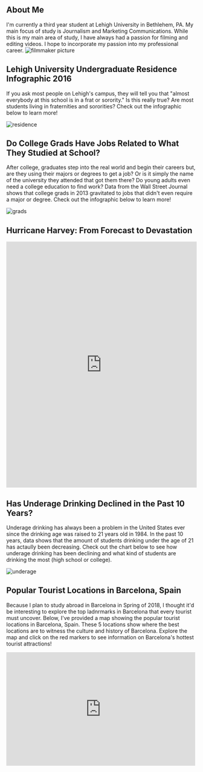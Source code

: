 ## About Me
I'm currently a third year student at Lehigh University in Bethlehem, PA.  My main focus of study is Journalism and Marketing Communications.  While this is my main area of study, I have always had a passion for filming and editing videos.  I hope to incorporate my passion into my professional career.
![filmmaker picture](https://github.com/ChristopherDAgostino/ChristopherDAgostino.github.io/blob/master/1898087_10209179169895552_2265201179805825551_n.jpg?raw=true)


## Lehigh University Undergraduate Residence Infographic 2016 
If you ask most people on Lehigh's campus, they will tell you that "almost everybody at this school is in a frat or sorority."  Is this really true? Are most students living in fraternities and sororities? Check out the infographic below to learn more!

![residence](https://github.com/ChristopherDAgostino/ChristopherDAgostino.github.io/blob/master/greeklife.png?raw=true)


## Do College Grads Have Jobs Related to What They Studied at School?
After college, graduates step into the real world and begin their careers but, are they using their majors or degrees to get a job? Or is it simply the name of the university they attended that got them there? Do young adults even need a college education to find work? Data from the Wall Street Journal shows that college grads in 2013 gravitated to jobs that didn't even require a major or degree.  Check out the infographic below to learn more!

![grads](https://github.com/ChristopherDAgostino/ChristopherDAgostino.github.io/blob/master/ARE%20COLLEGE%20GRADS%20FOLLOWING%20THROUGH%20WITH%20WHAT%20THEY'VE%20BEEN%20STUDYING-.png?raw=true)


## Hurricane Harvey: From Forecast to Devastation
<iframe src='https://cdn.knightlab.com/libs/timeline3/latest/embed/index.html?source=1kckmjTLhnkL2S6WKpsvbrwoodquQe3DH32Ck1V1ubDA&font=Default&lang=en&initial_zoom=2&height=650' width='100%' height='650' webkitallowfullscreen mozallowfullscreen allowfullscreen frameborder='0'></iframe>


## Has Underage Drinking Declined in the Past 10 Years?
Underage drinking has always been a problem in the United States ever since the drinking age was raised to 21 years old in 1984.  In the past 10 years, data shows that the amount of students drinking under the age of 21 has actaully been decreasing.  Check out the chart below to see how underage drinking has been declining and what kind of students are drinking the most (high school or college).

![underage](https://github.com/ChristopherDAgostino/ChristopherDAgostino.github.io/blob/master/Underage_Drinking_in_High_School_and_College_2006-2016_8th_Graders_10th_Graders_12th_Graders_College_Students_chartbuilder.png?raw=true)


## Popular Tourist Locations in Barcelona, Spain
Because I plan to study abroad in Barcelona in Spring of 2018, I thought it'd be interesting to explore the top ladnrmarks in Barcelona that every tourist must uncover.  Below, I've provided a map showing the popular tourist locations in Barcelona, Spain.  These 5 locations show where the best locations are to witness the culture and history of Barcelona.  Explore the map and click on the red markers to see information on Barcelona's hottest tourist attractions!
<iframe width="500" height="300" scrolling="no" frameborder="no" src="https://fusiontables.google.com/embedviz?q=select+col0+from+1VSFHtZiMk-st6Uknu-3oW7brAyV8USgd1-Gfdkp0&amp;viz=MAP&amp;h=false&amp;lat=41.39028483726336&amp;lng=2.1483550827881572&amp;t=1&amp;z=13&amp;l=col0&amp;y=2&amp;tmplt=2&amp;hml=ONE_COL_LAT_LNG"></iframe>


